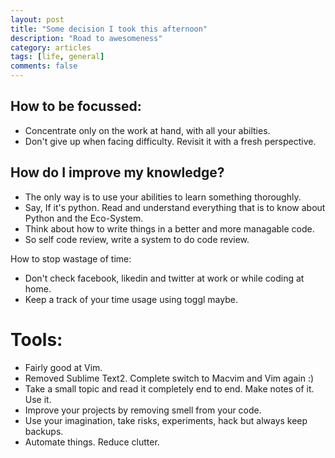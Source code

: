 ```yaml
---
layout: post
title: "Some decision I took this afternoon"
description: "Road to awesomeness"
category: articles
tags: [life, general]
comments: false
---
```


## How to be focussed:
- Concentrate only on the work at hand, with all your abilties.
- Don't give up when facing difficulty. Revisit it with a fresh perspective.


## How do I improve my knowledge?

- The only way is to use your abilities to learn something thoroughly.
- Say, If it's python. Read and understand everything that is to know about Python and the Eco-System.
- Think about how to write things in a better and more managable code.
- So self code review, write a system to do code review.


How to stop wastage of time:
- Don't check facebook, likedin and twitter at work or while coding at home.
- Keep a track of your time usage using toggl maybe.


# Tools:
- Fairly good at Vim.
- Removed Sublime Text2. Complete switch to Macvim and Vim again :)
- Take a small topic and read it completely end to end. Make notes of it. Use it. 
- Improve your projects by removing smell from your code.
- Use your imagination, take risks, experiments, hack but always keep backups.
- Automate things. Reduce clutter.



